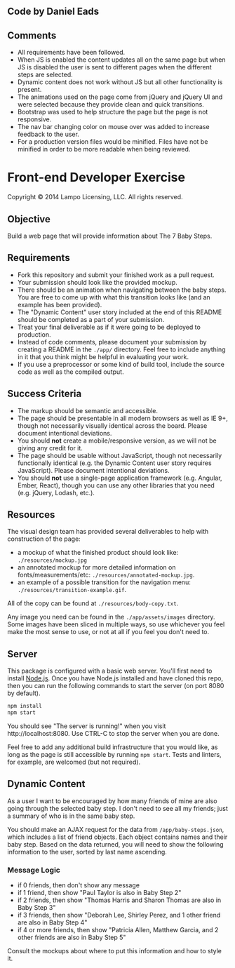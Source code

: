 Code by Daniel Eads
------------

Comments
---------

* All requirements have been followed.
* When JS is enabled the content updates all on the same page but when JS is disabled the user is sent to different pages when the different steps are selected.
* Dynamic content does not work without JS but all other functionality is present.
* The animations used on the page come from jQuery and jQuery UI and were selected because they provide clean and quick transitions.
* Bootstrap was used to help structure the page but the page is not responsive.
* The nav bar changing color on mouse over was added to increase feedback to the user.
* For a production version files would be minified. Files have not be minified in order to be more readable when being reviewed.


Front-end Developer Exercise
============================

Copyright © 2014 Lampo Licensing, LLC. All rights reserved.

Objective
---------

Build a web page that will provide information about The 7 Baby Steps.

Requirements
------------

* Fork this repository and submit your finished work as a pull request.
* Your submission should look like the provided mockup.
* There should be an animation when navigating between the baby steps. You are free to come up with what this transition looks like (and an example has been provided).
* The "Dynamic Content" user story included at the end of this README should be completed as a part of your submission.
* Treat your final deliverable as if it were going to be deployed to production.
* Instead of code comments, please document your submission by creating a README in the `./app/` directory. Feel free to include anything in it that you think might be helpful in evaluating your work.
* If you use a preprocessor or some kind of build tool, include the source code as well as the compiled output.

Success Criteria
----------------

* The markup should be semantic and accessible.
* The page should be presentable in all modern browsers as well as IE 9+, though not necessarily visually identical across the board. Please document intentional deviations.
* You should __not__ create a mobile/responsive version, as we will not be giving any credit for it.
* The page should be usable without JavaScript, though not necessarily functionally identical (e.g. the Dynamic Content user story requires JavaScript). Please document intentional deviations.
* You should __not__ use a single-page application framework (e.g. Angular, Ember, React), though you can use any other libraries that you need (e.g. jQuery, Lodash, etc.).

Resources
---------

The visual design team has provided several deliverables to help with construction of the page:
* a mockup of what the finished product should look like: `./resources/mockup.jpg`
* an annotated mockup for more detailed information on fonts/measurements/etc: `./resources/annotated-mockup.jpg`.
* an example of a possible transition for the navigation menu: `./resources/transition-example.gif`.

All of the copy can be found at `./resources/body-copy.txt`.

Any image you need can be found in the `./app/assets/images` directory. Some images have been sliced in multiple ways, so use whichever you feel make the most sense to use, or not at all if you feel you don't need to.

Server
------

This package is configured with a basic web server. You'll first need to install [Node.js](http://nodejs.org/). Once you have Node.js installed and have cloned this repo, then you can run the following commands to start the server (on port 8080 by default).

```sh
npm install
npm start
```

You should see "The server is running!" when you visit http://localhost:8080. Use CTRL-C to stop the server when you are done.

Feel free to add any additional build infrastructure that you would like, as long as the page is still accessible by running `npm start`. Tests and linters, for example, are welcomed (but not required).

Dynamic Content
---------------

As a user I want to be encouraged by how many friends of mine are also going through the selected baby step. I don't need to see all my friends; just a summary of who is in the same baby step.

You should make an AJAX request for the data from `/app/baby-steps.json`, which includes a list of friend objects. Each object contains names and their baby step. Based on the data returned, you will need to show the following information to the user, sorted by last name ascending.

### Message Logic

* if 0 friends, then don't show any message
* if 1 friend, then show "Paul Taylor is also in Baby Step 2"
* if 2 friends, then show "Thomas Harris and Sharon Thomas are also in Baby Step 3"
* if 3 friends, then show "Deborah Lee, Shirley Perez, and 1 other friend are also in Baby Step 4"
* if 4 or more friends, then show "Patricia Allen, Matthew Garcia, and 2 other friends are also in Baby Step 5"

Consult the mockups about where to put this information and how to style it.
